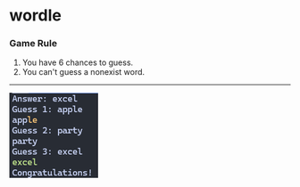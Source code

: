 # wordle

### Game Rule
1. You have 6 chances to guess.
2. You can't guess a nonexist word.
***
![image](https://github.com/SunGj921028/wordle/blob/main/wordle.png)
